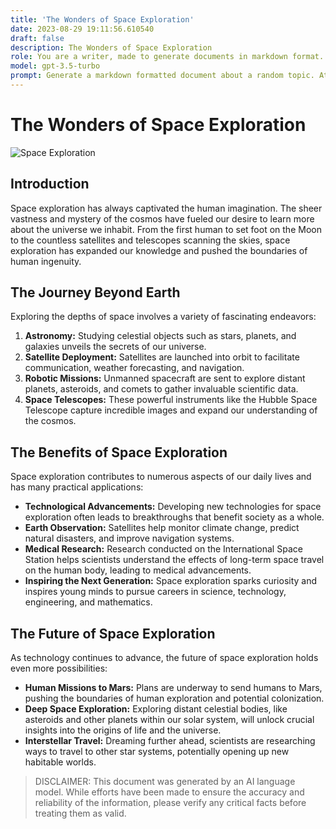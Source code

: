 ```yaml
---
title: 'The Wonders of Space Exploration'
date: 2023-08-29 19:11:56.610540
draft: false
description: The Wonders of Space Exploration
role: You are a writer, made to generate documents in markdown format. It is very important that all of the documents you generate are in valid markdown format.
model: gpt-3.5-turbo
prompt: Generate a markdown formatted document about a random topic. At the bottom, include a disclaimer explaining that the document was generated by you. The first line of the document should be the title. Make sure that the entire document is in proper markdown format, using a mix of various tags to make the document visually appealing.
---
```


# The Wonders of Space Exploration

![Space Exploration](https://www.example.com/images/space-exploration.jpg)

## Introduction

Space exploration has always captivated the human imagination. The sheer vastness and mystery of the cosmos have fueled our desire to learn more about the universe we inhabit. From the first human to set foot on the Moon to the countless satellites and telescopes scanning the skies, space exploration has expanded our knowledge and pushed the boundaries of human ingenuity.

## The Journey Beyond Earth

Exploring the depths of space involves a variety of fascinating endeavors:

1. **Astronomy:** Studying celestial objects such as stars, planets, and galaxies unveils the secrets of our universe.
2. **Satellite Deployment:** Satellites are launched into orbit to facilitate communication, weather forecasting, and navigation.
3. **Robotic Missions:** Unmanned spacecraft are sent to explore distant planets, asteroids, and comets to gather invaluable scientific data.
4. **Space Telescopes:** These powerful instruments like the Hubble Space Telescope capture incredible images and expand our understanding of the cosmos.

## The Benefits of Space Exploration

Space exploration contributes to numerous aspects of our daily lives and has many practical applications:

- **Technological Advancements:** Developing new technologies for space exploration often leads to breakthroughs that benefit society as a whole.
- **Earth Observation:** Satellites help monitor climate change, predict natural disasters, and improve navigation systems.
- **Medical Research:** Research conducted on the International Space Station helps scientists understand the effects of long-term space travel on the human body, leading to medical advancements.
- **Inspiring the Next Generation:** Space exploration sparks curiosity and inspires young minds to pursue careers in science, technology, engineering, and mathematics.

## The Future of Space Exploration

As technology continues to advance, the future of space exploration holds even more possibilities:

- **Human Missions to Mars:** Plans are underway to send humans to Mars, pushing the boundaries of human exploration and potential colonization.
- **Deep Space Exploration:** Exploring distant celestial bodies, like asteroids and other planets within our solar system, will unlock crucial insights into the origins of life and the universe.
- **Interstellar Travel:** Dreaming further ahead, scientists are researching ways to travel to other star systems, potentially opening up new habitable worlds.

> DISCLAIMER: This document was generated by an AI language model. While efforts have been made to ensure the accuracy and reliability of the information, please verify any critical facts before treating them as valid.